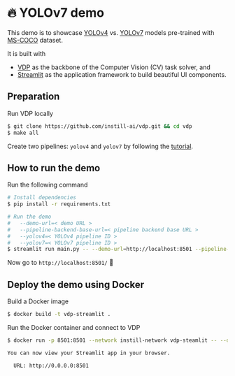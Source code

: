 # 🔥 YOLOv7 demo

This demo is to showcase [YOLOv4](https://github.com/AlexeyAB/darknet) vs. [YOLOv7](https://github.com/WongKinYiu/yolov7) models pre-trained with [MS-COCO](https://cocodataset.org) dataset. 

It is built with
- [VDP](https://github.com/instill-ai/vdp) as the backbone of the Computer Vision (CV) task solver, and
- [Streamlit](https://streamlit.io) as the application framework to build beautiful UI components.

## Preparation
Run VDP locally

```bash
$ git clone https://github.com/instill-ai/vdp.git && cd vdp
$ make all
```

 Create two pipelines: `yolov4` and `yolov7` by following the [tutorial](https://blog.instill.tech/vdp-streamlit-yolov4-vs-yolov7).

## How to run the demo
Run the following command
```bash
# Install dependencies
$ pip install -r requirements.txt

# Run the demo
#   --demo-url=< demo URL >
#   --pipeline-backend-base-url=< pipeline backend base URL >
#   --yolov4=< YOLOv4 pipeline ID >
#   --yolov7=< YOLOv7 pipeline ID >
$ streamlit run main.py -- --demo-url=http://localhost:8501 --pipeline-backend-base-url=http://localhost:8081 --yolov4=yolov4 --yolov7=yolov7
```
Now go to `http://localhost:8501/` 🎉

## Deploy the demo using Docker
Build a Docker image
```bash
$ docker build -t vdp-streamlit .
```
Run the Docker container and connect to VDP 
```bash
$ docker run -p 8501:8501 --network instill-network vdp-steamlit -- --demo-url=http://localhost:8501 --pipeline-backend-base-url=http://pipeline-backend:8081 --yolov4=yolov4 --yolov7=yolov7

You can now view your Streamlit app in your browser.

  URL: http://0.0.0.0:8501

```
